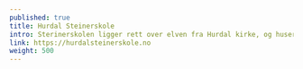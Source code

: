 ```yaml
---
published: true
title: Hurdal Steinerskole
intro: Sterinerskolen ligger rett over elven fra Hurdal kirke, og huser mange barn og voksne fra økolandsbyen.
link: https://hurdalsteinerskole.no
weight: 500
---
```

